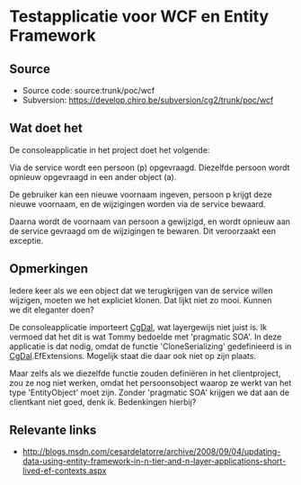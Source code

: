 Testapplicatie voor WCF en Entity Framework
===========================================

Source
------

-   Source code: source:trunk/poc/wcf
-   Subversion: https://develop.chiro.be/subversion/cg2/trunk/poc/wcf

Wat doet het
------------

De consoleapplicatie in het project doet het volgende:

Via de service wordt een persoon (p) opgevraagd. Diezelfde persoon wordt
opnieuw opgevraagd in een ander object (a).

De gebruiker kan een nieuwe voornaam ingeven, persoon p krijgt deze
nieuwe voornaam, en de wijzigingen worden via de service bewaard.

Daarna wordt de voornaam van persoon a gewijzigd, en wordt opnieuw aan
de service gevraagd om de wijzigingen te bewaren. Dit veroorzaakt een\
exceptie.

Opmerkingen
-----------

Iedere keer als we een object dat we terugkrijgen van de service willen
wijzigen, moeten we het expliciet klonen. Dat lijkt niet zo mooi.
Kunnen\
we dit eleganter doen?

De consoleapplicatie importeert [CgDal](CgDal.md), wat layergewijs niet
juist is. Ik vermoed dat het dit is wat Tommy bedoelde met 'pragmatic
SOA'. In deze\
applicatie is dat nodig, omdat de functie 'CloneSerializing'
gedefinieerd is in [CgDal](CgDal.md).EfExtensions. Mogelijk staat die daar
ook niet op zijn plaats.

Maar zelfs als we diezelfde functie zouden definiëren in het
clientproject, zou ze nog niet werken, omdat het persoonsobject waarop
ze werkt van het type 'EntityObject' moet zijn. Zonder 'pragmatic SOA'
krijgen we dat aan de clientkant niet goed, denk ik. Bedenkingen
hierbij?

Relevante links
---------------

-   http://blogs.msdn.com/cesardelatorre/archive/2008/09/04/updating-data-using-entity-framework-in-n-tier-and-n-layer-applications-short-lived-ef-contexts.aspx

